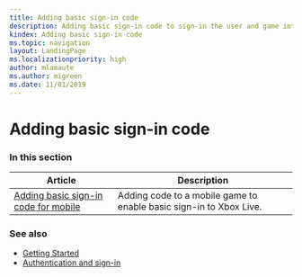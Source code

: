```yaml
---
title: Adding basic sign-in code
description: Adding basic sign-in code to sign-in the user and game into Xbox Live services.
kindex: Adding basic sign-in code
ms.topic: navigation
layout: LandingPage
ms.localizationpriority: high
author: mlamaute
ms.author: migreen
ms.date: 11/01/2019
---
```


# Adding basic sign-in code


### In this section

| Article | Description |
|---------|-------------|
| [Adding basic sign-in code for mobile](live-getting-xsapi-to-sign-in.md) | Adding code to a mobile game to enable basic sign-in to Xbox Live. |

<!-- 
| [Adding basic sign-in code for UWP](basic-signin-uwp.md) | Adding code to a UWP-based game to enable basic sign-in to Xbox Live. |
| [Adding basic sign-in code for XDK](basic-signin-xdk.md) | Adding code to an XDK-based game to enable basic sign-in to Xbox Live. |
-->


### See also

* [Getting Started](../live-getstarted-nav.md)
* [Authentication and sign-in](../../features/identity/auth/live-authentication-nav.md)
